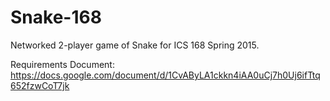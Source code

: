 # Snake-168
Networked 2-player game of Snake for ICS 168 Spring 2015.

Requirements Document:
https://docs.google.com/document/d/1CvAByLA1ckkn4iAA0uCj7h0Uj6ifTtq652fzwCoT7jk
